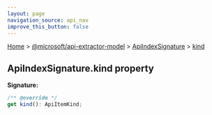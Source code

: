 ```yaml
---
layout: page
navigation_source: api_nav
improve_this_button: false
---
```



[Home](./index.md) &gt; [@microsoft/api-extractor-model](./api-extractor-model.md) &gt; [ApiIndexSignature](./api-extractor-model.apiindexsignature.md) &gt; [kind](./api-extractor-model.apiindexsignature.kind.md)

## ApiIndexSignature.kind property


<b>Signature:</b>

```typescript
/** @override */
get kind(): ApiItemKind;
```
